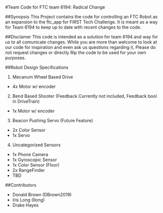 #Team Code for FTC team 6194: Radical Change

##Synopsis
This Project contains the code for controlling an FTC Robot as an expansion to the ftc_app for FIRST Tech Challenge. It is meant as a way for Team 6194 to keep up to date with recent changes to the code.

##Disclamer
This code is intended as a solution for team 6194 and way for us to all comunicate changes. While you are more than welcome to look at our code for inspiration and even ask us questions regarding it, Please do not request changes or directly Rip the code to be used for your own purposes.

##Robot Design Specifications
1. Mecanum Wheel Based Drive
  * 4x Motor w/ encoder 

2. Bend Based Shooter (Feedback Currently not included, Feedback bool in DriveTrain)
  * 1x Motor w/ encoder

3. Beacon Pushing Servo (Future Feature)
  * 2x Color Sensor
  * 1x Servo

4. Uncategorized Sensors
  * 1x Phone Camera
  * 1x Gyroscopic Sensor
  * 1x Color Sensor (Floor)
  * 2x RangeFinder
  * TBD

##Contributors
+ Donald Brown (DBrown2019)
+ Iris Long (Ilong)
+ Drake Hayes
